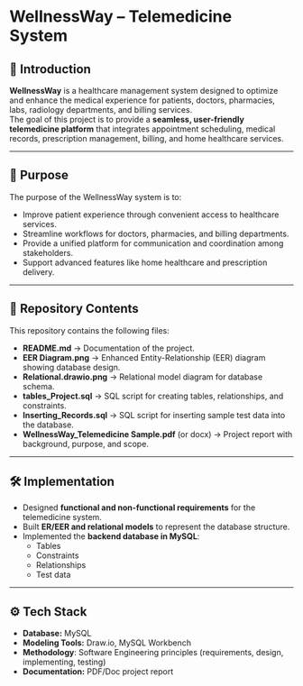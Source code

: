 # WellnessWay – Telemedicine System  

## 📌 Introduction  
**WellnessWay** is a healthcare management system designed to optimize and enhance the medical experience for patients, doctors, pharmacies, labs, radiology departments, and billing services.  
The goal of this project is to provide a **seamless, user-friendly telemedicine platform** that integrates appointment scheduling, medical records, prescription management, billing, and home healthcare services.  

---

## 🎯 Purpose  
The purpose of the WellnessWay system is to:  
- Improve patient experience through convenient access to healthcare services.  
- Streamline workflows for doctors, pharmacies, and billing departments.  
- Provide a unified platform for communication and coordination among stakeholders.  
- Support advanced features like home healthcare and prescription delivery.  

---

## 📂 Repository Contents  

This repository contains the following files:  

- **README.md** → Documentation of the project.  
- **EER Diagram.png** → Enhanced Entity-Relationship (EER) diagram showing database design.  
- **Relational.drawio.png** → Relational model diagram for database schema.  
- **tables_Project.sql** → SQL script for creating tables, relationships, and constraints.  
- **Inserting_Records.sql** → SQL script for inserting sample test data into the database.  
- **WellnessWay_Telemedicine Sample.pdf** (or docx) → Project report with background, purpose, and scope.  

---

## 🛠️ Implementation  

- Designed **functional and non-functional requirements** for the telemedicine system.  
- Built **ER/EER and relational models** to represent the database structure.  
- Implemented the **backend database in MySQL**:  
  - Tables  
  - Constraints  
  - Relationships  
  - Test data  

---

## ⚙️ Tech Stack  

- **Database:** MySQL  
- **Modeling Tools:** Draw.io, MySQL Workbench
- **Methodology**: Software Engineering principles (requirements, design, implementing, testing) 
- **Documentation:** PDF/Doc project report  




